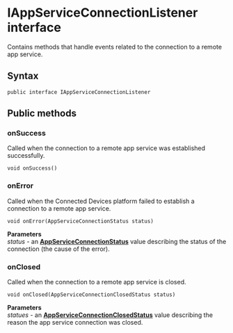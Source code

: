 # IAppServiceConnectionListener interface
Contains methods that handle events related to the connection to a remote app service.

## Syntax
`public interface IAppServiceConnectionListener`

## Public methods

### onSuccess
Called when the connection to a remote app service was established successfully. 

`void onSuccess()`

### onError
Called when the Connected Devices platform failed to establish a connection to a remote app service.

`void onError(AppServiceConnectionStatus status)`

**Parameters**  
*status* - an [**AppServiceConnectionStatus**](AppServiceConnectionStatus.md) value describing the status of the connection (the cause of the error).

### onClosed
Called when the connection to a remote app service is closed.

`void onClosed(AppServiceConnectionClosedStatus status)`

**Parameters**  
*statues* - an [**AppServiceConnectionClosedStatus**](AppServiceConnectionClosedStatus.md) value describing the reason the app service connection was closed.